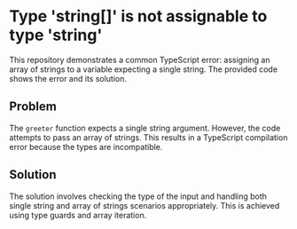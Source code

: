 # Type 'string[]' is not assignable to type 'string'
This repository demonstrates a common TypeScript error: assigning an array of strings to a variable expecting a single string.  The provided code shows the error and its solution.

## Problem

The `greeter` function expects a single string argument. However, the code attempts to pass an array of strings.  This results in a TypeScript compilation error because the types are incompatible.

## Solution

The solution involves checking the type of the input and handling both single string and array of strings scenarios appropriately. This is achieved using type guards and array iteration.